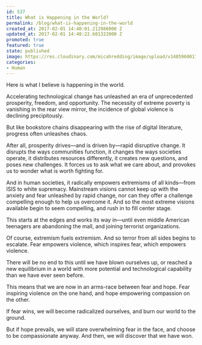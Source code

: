 ```yaml
---
id: 537
title: What is Happening in the World?
permalink: /blog/what-is-happening-in-the-world
created_at: 2017-02-01 14:40:01.212986000 Z
updated_at: 2017-02-01 14:40:22.601322000 Z
promoted: true
featured: true
state: published
image: https://res.cloudinary.com/micahredding/image/upload/v1485960017/lbexfdrlbg8u1chlqqh7.jpg
categories:
- Human
---
```

Here is what I believe is happening in the world. 

Accelerating technological change has unleashed an era of unprecedented prosperity, freedom, and opportunity. The necessity of extreme poverty is vanishing in the rear view mirror, the incidence of global violence is declining precipitously. 

But like bookstore chains disappearing with the rise of digital literature, progress often unleashes chaos. 

After all, prosperity drives—and is driven by—rapid disruptive change. It disrupts the ways communities function, it changes the ways societies operate, it distributes resources differently, it creates new questions, and poses new challenges. It forces us to ask what we care about, and provokes us to wonder what is worth fighting for. 

And in human societies, it radically empowers extremisms of all kinds—from ISIS to white supremacy. Mainstream visions cannot keep up with the anxiety and fear unleashed by rapid change, nor can they offer a challenge compelling enough to help us overcome it. And so the most extreme visions available begin to seem compelling, and rush in to fill center stage. 

This starts at the edges and works its way in—until even middle American teenagers are abandoning the mall, and joining terrorist organizations. 

Of course, extremism fuels extremism. And so terror from all sides begins to escalate. Fear empowers violence, which inspires fear, which empowers violence. 

There will be no end to this until we have blown ourselves up, or reached a new equilibrium in a world with more potential and technological capability than we have ever seen before. 

This means that we are now in an arms-race between fear and hope. Fear inspiring violence on the one hand, and hope empowering compassion on the other. 

If fear wins, we will become radicalized ourselves, and burn our world to the ground. 

But if hope prevails, we will stare overwhelming fear in the face, and choose to be compassionate anyway. And then, we will discover that we have won. 

